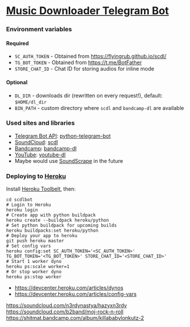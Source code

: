 # [Music Downloader Telegram Bot](https://t.me/scdlbot)

### Environment variables
#### Required
- `SC_AUTH_TOKEN` - Obtained from https://flyingrub.github.io/scdl/
- `TG_BOT_TOKEN` - Obtained from https://t.me/BotFather
- `STORE_CHAT_ID` - Chat ID for storing audios for inline mode

#### Optional
- `DL_DIR` - downloads dir (rewritten on every request!), default: `$HOME/dl_dir`
- `BIN_PATH` - custom directory where `scdl` and `bandcamp-dl` are available

### Used sites and libraries
- [Telegram Bot API](https://core.telegram.org/bots/api): [python-telegram-bot](https://github.com/python-telegram-bot/python-telegram-bot)
- [SoundCloud](https://soundcloud.com): [scdl](https://github.com/flyingrub/scdl)
- [Bandcamp](https://bandcamp.com): [bandcamp-dl](https://github.com/iheanyi/bandcamp-dl)
- [YouTube](https://www.youtube.com/): [youtube-dl](https://rg3.github.io/youtube-dl)
- Maybe would use [SoundScrape](https://github.com/Miserlou/SoundScrape) in the future


### Deploying to [Heroku](https://heroku.com/)

Install [Heroku Toolbelt](https://toolbelt.heroku.com/), then:

```
cd scdlbot
# Login to Heroku
heroku login
# Create app with python buildpack
heroku create --buildpack heroku/python
# Set python buildpack for upcoming builds
heroku buildpacks:set heroku/python
# Deploy your app to heroku
git push heroku master
# Set config vars
heroku config:set SC_AUTH_TOKEN='<SC_AUTH_TOKEN>' TG_BOT_TOKEN='<TG_BOT_TOKEN>' STORE_CHAT_ID='<STORE_CHAT_ID>'
# Start 1 worker dyno
heroku ps:scale worker=1
# Or stop worker dyno
heroku ps:stop worker
```

- https://devcenter.heroku.com/articles/dynos
- https://devcenter.heroku.com/articles/config-vars

https://soundcloud.com/n3rdynastya/hazyxn3rdy
https://soundcloud.com/b2band/moj-rock-n-roll
https://shitmat.bandcamp.com/album/killababylonkutz-2